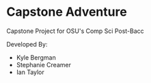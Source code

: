 # Capstone Adventure
Capstone Project for OSU's Comp Sci Post-Bacc 

Developed By:
- Kyle Bergman
- Stephanie Creamer
- Ian Taylor
